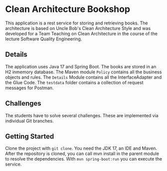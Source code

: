 # Clean Architecture Bookshop
This application is a rest service for storing and retrieving books. The architecture is based on Uncle Bob's Clean Architecture Style and was developed for a Team Teaching on Clean Architecture  in the course of the lecture Software Quality Engineering.
## Details
The application uses Java 17 and Spring Boot. The books are stored in an H2 inmemory database.
The Maven module ``Policy`` contains all the business objects and rules. The ``Details`` Module contains all the InterfaceAdapter and the Glue Code.
The ``testdata`` folder contains a collection of request messages for Postman.
## Challenges
The students have to solve several challenges. These are implemented via individual Git branches.
## Getting Started
Clone the project with ``git clone``. You need the JDK 17, an IDE and Maven. After the repository is cloned, you can call mvn install in the parent module to resolve the dependencies.  With ``mvn spring-boot:run`` you can execute the service.
